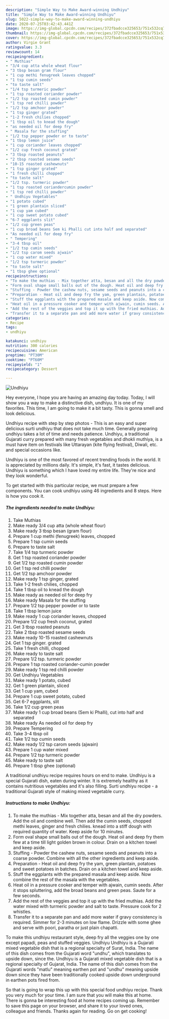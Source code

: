 ```yaml
---
description: "Simple Way to Make Award-winning Undhiyu"
title: "Simple Way to Make Award-winning Undhiyu"
slug: 5022-simple-way-to-make-award-winning-undhiyu
date: 2020-07-25T03:42:43.441Z
image: https://img-global.cpcdn.com/recipes/372fbadcce325653/751x532cq70/undhiyu-recipe-main-photo.jpg
thumbnail: https://img-global.cpcdn.com/recipes/372fbadcce325653/751x532cq70/undhiyu-recipe-main-photo.jpg
cover: https://img-global.cpcdn.com/recipes/372fbadcce325653/751x532cq70/undhiyu-recipe-main-photo.jpg
author: Virgie Grant
ratingvalue: 3.3
reviewcount: 14
recipeingredient:
- " Muthias"
- "3/4 cup atta whole wheat flour"
- "3 tbsp besan gram flour"
- "1 cup methi fenugreek leaves chopped"
- "1 tsp cumin seeds"
- "to taste salt"
- "1/4 tsp turmeric powder"
- "1 tsp roasted coriander powder"
- "1/2 tsp roasted cumin powder"
- "1 tsp red chilli powder"
- "1/2 tsp amchoor powder"
- "1 tsp ginger grated"
- "1-2 fresh chilies chopped"
- "1 tbsp oil to knead the dough"
- "as needed oil for deep fry"
- " Masala for the stuffing"
- "1/2 tsp pepper powder or to taste"
- "1 tbsp lemon juice"
- "1 cup coriander leaves chopped"
- "1/2 cup fresh coconut grated"
- "3 tbsp roasted peanuts"
- "2 tbsp roasted sesame seeds"
- "10-15 roasted cashewnuts"
- "1 tsp ginger grated"
- "1 fresh chilli chopped"
- "to taste salt"
- "1/2 tsp. turmeric powder"
- "1 tsp roasted coriandercumin powder"
- "1 tsp red chilli powder"
- " Undhiyu Vegetables"
- "1 potato cubed"
- "1 green plantain sliced"
- "1 cup yam cubed"
- "1 cup sweet potato cubed"
- "6-7 eggplants slit"
- "1/2 cup green peas"
- "1 cup broad beans Sem ki Phalli cut into half and separated"
- "As needed oil for deep fry"
- " Tempering"
- "3-4 tbsp oil"
- "1/2 tsp cumin seeds"
- "1/2 tsp carom seeds ajwain"
- "1 cup water mixed"
- "1/2 tsp turmeric powder"
- "to taste salt"
- "1 tbsp ghee optional"
recipeinstructions:
- "To make the muthias - Mix together atta, besan and all the dry powders. Add the oil and combine well. Then add the cumin seeds, chopped methi leaves, ginger and fresh chilies. knead into a stiff dough with required quantity of water. Keep aside for 10 minutes."
- "Form oval shape small balls out of the dough. Heat oil and deep fry them few at a time till light golden brown in colour. Drain on a kitchen towel and keep aside."
- "Stuffing - Powder the cashew nuts, sesame seeds and peanuts into a coarse powder. Combine with all the other ingredients and keep aside."
- "Preparation - Heat oil and deep fry the yam, green plantain, potatoes and sweet potatoes in batches. Drain on a kitchen towel and keep aside."
- "Stuff the eggplants with the prepared masala and keep aside. Now combine the rest of the masala with the vegetables."
- "Heat oil in a pressure cooker and temper with ajwain, cumin seeds. After it stops spluttering, add the broad beans and green peas. Saute for a few seconds."
- "Add the rest of the veggies and top it up with the fried muthias. Add the water mixed with turmeric powder and salt to taste. Pressure cook for 2 whistles."
- "Transfer it to a separate pan and add more water if gravy consistency is required. Simmer for 2-3 minutes on low flame. Drizzle with some ghee and serve with poori, paratha or just plain chapatti."
categories:
- Recipe
tags:
- undhiyu

katakunci: undhiyu 
nutrition: 300 calories
recipecuisine: American
preptime: "PT30M"
cooktime: "PT60M"
recipeyield: "1"
recipecategory: Dessert

---
```



![Undhiyu](https://img-global.cpcdn.com/recipes/372fbadcce325653/751x532cq70/undhiyu-recipe-main-photo.jpg)

Hey everyone, I hope you are having an amazing day today. Today, I will show you a way to make a distinctive dish, undhiyu. It is one of my favorites. This time, I am going to make it a bit tasty. This is gonna smell and look delicious.

Undhiyu recipe with step by step photos - This is an easy and super delicious surti undhiyu that does not take much time. Generally preparing undhiyu takes a lot of time and needs patience. Undhiyu, a traditional Gujarati curry prepared with many fresh vegetables and dhokli muthiya, is a must have item on festivals like Uttarayan (kite flying festival), Diwali, etc. and special occasions like.

Undhiyu is one of the most favored of recent trending foods in the world. It is appreciated by millions daily. It's simple, it's fast, it tastes delicious. Undhiyu is something which I have loved my entire life. They're nice and they look wonderful.


To get started with this particular recipe, we must prepare a few components. You can cook undhiyu using 46 ingredients and 8 steps. Here is how you cook it.

<!--inarticleads1-->

##### The ingredients needed to make Undhiyu:

1. Take  Muthias
1. Make ready 3/4 cup atta (whole wheat flour)
1. Make ready 3 tbsp besan (gram flour)
1. Prepare 1 cup methi (fenugreek) leaves, chopped
1. Prepare 1 tsp cumin seeds
1. Prepare to taste salt
1. Take 1/4 tsp turmeric powder
1. Get 1 tsp roasted coriander powder
1. Get 1/2 tsp roasted cumin powder
1. Get 1 tsp red chilli powder
1. Get 1/2 tsp amchoor powder
1. Make ready 1 tsp ginger, grated
1. Take 1-2 fresh chilies, chopped
1. Take 1 tbsp oil to knead the dough
1. Make ready as needed oil for deep fry
1. Make ready  Masala for the stuffing
1. Prepare 1/2 tsp pepper powder or to taste
1. Take 1 tbsp lemon juice
1. Make ready 1 cup coriander leaves, chopped
1. Prepare 1/2 cup fresh coconut, grated
1. Get 3 tbsp roasted peanuts
1. Take 2 tbsp roasted sesame seeds
1. Make ready 10-15 roasted cashewnuts
1. Get 1 tsp ginger. grated
1. Take 1 fresh chilli, chopped
1. Make ready to taste salt
1. Prepare 1/2 tsp. turmeric powder
1. Prepare 1 tsp roasted coriander-cumin powder
1. Make ready 1 tsp red chilli powder
1. Get  Undhiyu Vegetables
1. Make ready 1 potato, cubed
1. Get 1 green plantain, sliced
1. Get 1 cup yam, cubed
1. Prepare 1 cup sweet potato, cubed
1. Get 6-7 eggplants, slit
1. Take 1/2 cup green peas
1. Make ready 1 cup broad beans (Sem ki Phalli), cut into half and separated
1. Make ready As needed oil for deep fry
1. Prepare  Tempering
1. Take 3-4 tbsp oil
1. Take 1/2 tsp cumin seeds
1. Make ready 1/2 tsp carom seeds (ajwain)
1. Prepare 1 cup water mixed
1. Prepare 1/2 tsp turmeric powder
1. Make ready to taste salt
1. Prepare 1 tbsp ghee (optional)


A traditional undhiyu recipe requires hours on end to make. Undhiyu is a special Gujarati dish, eaten during winter. It is extremely healthy as it contains nutritious vegetables and it&#39;s also filling. Surti undhiyu recipe - a traditional Gujarati style of making mixed vegetable curry. 

<!--inarticleads2-->

##### Instructions to make Undhiyu:

1. To make the muthias - Mix together atta, besan and all the dry powders. Add the oil and combine well. Then add the cumin seeds, chopped methi leaves, ginger and fresh chilies. knead into a stiff dough with required quantity of water. Keep aside for 10 minutes.
1. Form oval shape small balls out of the dough. Heat oil and deep fry them few at a time till light golden brown in colour. Drain on a kitchen towel and keep aside.
1. Stuffing - Powder the cashew nuts, sesame seeds and peanuts into a coarse powder. Combine with all the other ingredients and keep aside.
1. Preparation - Heat oil and deep fry the yam, green plantain, potatoes and sweet potatoes in batches. Drain on a kitchen towel and keep aside.
1. Stuff the eggplants with the prepared masala and keep aside. Now combine the rest of the masala with the vegetables.
1. Heat oil in a pressure cooker and temper with ajwain, cumin seeds. After it stops spluttering, add the broad beans and green peas. Saute for a few seconds.
1. Add the rest of the veggies and top it up with the fried muthias. Add the water mixed with turmeric powder and salt to taste. Pressure cook for 2 whistles.
1. Transfer it to a separate pan and add more water if gravy consistency is required. Simmer for 2-3 minutes on low flame. Drizzle with some ghee and serve with poori, paratha or just plain chapatti.


To make this undhiyu restaurant style, deep fry all the veggies one by one except papadi, peas and stuffed veggies. Undhiyu Undhiyu is a Gujarati mixed vegetable dish that is a regional specialty of Surat, India. The name of this dish comes from the Gujarati word &#34;undhu&#34;, which translates to upside down, since the. Undhiyu is a Gujarati mixed vegetable dish that is a regional specialty of Gujarat, India. The name of this dish comes from the Gujarati words &#34;matlu&#34; meaning earthen pot and &#34;undhu&#34; meaning upside down since they have been traditionally cooked upside down underground in earthen pots fired from. 

So that is going to wrap this up with this special food undhiyu recipe. Thank you very much for your time. I am sure that you will make this at home. There is gonna be interesting food at home recipes coming up. Remember to save this page on your browser, and share it to your loved ones, colleague and friends. Thanks again for reading. Go on get cooking!
